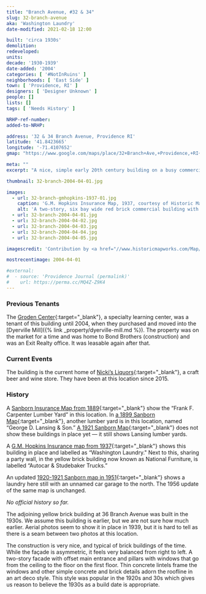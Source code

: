 ```yaml
---
title: "Branch Avenue, #32 & 34"
slug: 32-branch-avenue
aka: 'Washington Laundry'
date-modified: 2021-02-18 12:00

built: 'circa 1930s'
demolition: 
redeveloped: 
units:
decade: '1930-1939'
date-added: '2004'
categories: [ '#NotInRuins' ]
neighborhoods: [ 'East Side' ]
town: [ 'Providence, RI' ]
designers: [ 'Designer Unknown' ]
people: []
lists: []
tags: [ 'Needs History' ]

NRHP-ref-number:
added-to-NRHP:

address: '32 & 34 Branch Avenue, Providence RI'
latitude: '41.8423665'
longitude: '-71.4107652'
gmap: "https://www.google.com/maps/place/32+Branch+Ave,+Providence,+RI+02904/@41.8423665,-71.4107652,17z/data=!3m1!4b1!4m5!3m4!1s0x89e444e0da8f7117:0x90b0a921f9812968!8m2!3d41.8423665!4d-71.4085765"

meta: ""
excerpt: "A nice, simple early 20th century building on a busy commercial corridor with some subtle Art Deco details"

thumbnail: 32-branch-2004-04-01.jpg

images:
  - url: 32-branch-gmhopkins-1937-01.jpg
    caption: 'G.M. Hopkins Insurance Map, 1937, courtesy of Historic MapWorks'
    alt: 'A two-story, six bay wide red brick commercial building with concrete, Art Deco-style decorative cornice elements sitting above a concrete stringcourse. The facade is nicely but simply detailed, while the other three sides of the building have little to no detail.'
  - url: 32-branch-2004-04-01.jpg
  - url: 32-branch-2004-04-02.jpg
  - url: 32-branch-2004-04-03.jpg
  - url: 32-branch-2004-04-04.jpg
  - url: 32-branch-2004-04-05.jpg

imagescredit: 'Contribution by <a href="//www.historicmapworks.com/Map/US/895481/Plate+024/Providence+1937/Rhode+Island/" target="_blank">Historic MapWorks</a>'

mostrecentimage: 2004-04-01

#external:
#  - source: 'Providence Journal (permalink)'
#    url: https://perma.cc/MQ4Z-Z9K4
---
```


### Previous Tenants

The [Groden Center](//www.grodencenter.org){:target="_blank"}, a specialty learning center, was a tenant of this building until 2004, when they purchased and moved into the [Dyerville Mill]({% link _property/dyerville-mill.md %}). The property was on the market for a time and was home to Bond Brothers (construction) and was an Exit Realty office. It was leasable again after that. 


### Current Events

The building is the current home of [Nicki’s Liquors](//nikkisliquors.com){:target="_blank"}, a craft beer and wine store. They have been at this location since 2015.


### History

A [Sanborn Insurance Map from 1889](//repository.library.brown.edu/studio/item/bdr:213551/){:target="_blank"} show the “Frank F. Carpenter Lumber Yard” in this location. In [a 1899 Sanborn Map](//repository.library.brown.edu/studio/item/bdr:213318/){:target="_blank"}, another lumber yard is in this location, named “George D. Lansing & Son.” [A 1921 Sanborn Map](//www.loc.gov/resource/g3774pm.g3774pm_g08099192102/?sp=84&r=0.378,0.461,0.654,0.441,0){:target="_blank"} does not show these buildings in place yet — it still shows Lansing lumber yards. 

A [G.M. Hopkins Insurance map from 1937](//www.historicmapworks.com/Map/US/895481/Plate+024/Providence+1937/Rhode+Island/){:target="_blank"} shows this building in place and labelled as “Washington Laundry." Next to this, sharing a party wall, in the yellow brick building now known as National Furniture, is labelled “Autocar & Studebaker Trucks.”

An updated [1920-1921 Sanborn map in 1951](//www.loc.gov/resource/g3774pm.g3774pm_g08099195102/?sp=84&r=0.526,0.56,0.585,0.395,0){:target="_blank"} shows a laundry here still with an unnamed car garage to the north. The 1956 update of the same map is unchanged. 

_No official history so far._ 

The adjoining yellow brick building at 36 Branch Avenue was built in the 1930s. We assume this building is earlier, but we are not sure how much earlier. Aerial photos seem to show it in place in 1939, but it is hard to tell as there is a seam between two photos at this location. 

The construction is very nice, and typical of brick buildings of the time. While the façade is asymmetric, it feels very balanced from right to left. A two-story facade with offset main entrance and pillars with windows that go from the ceiling to the floor on the first floor. Thin concrete lintels frame the windows and other simple concrete and brick details adorn the roofline in an art deco style. This style was popular in the 1920s and 30s which gives us reason to believe the 1930s as a build date is appropriate. 
